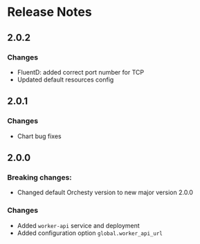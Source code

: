 # Release Notes

## 2.0.2

### Changes

- FluentD: added correct port number for TCP
- Updated default resources config

## 2.0.1

### Changes

- Chart bug fixes

## 2.0.0

### Breaking changes:

- Changed default Orchesty version to new major version 2.0.0

### Changes

- Added `worker-api` service and deployment
- Added configuration option `global.worker_api_url` 
